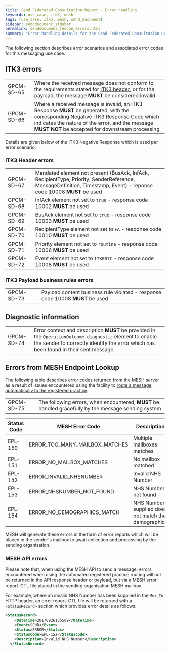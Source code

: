 ```yaml
---
title: Send Federated Consultation Report - Error handling
keywords: use_case, itk3, mesh
tags: [use_case, itk3, mesh, send_document]
sidebar: senddocument_sidebar
permalink: senddocument_fedcon_errors.html
summary: "Error handling details for the Send Federated Consultation Report use case"
---
```


The following section describes error scenarios and associated error codes for this messaging use case.

## ITK3 errors ##

<table class="requirement-box">
  <tr>
    <td>GPCM-SD-65</td>
    <td>Where the received message does not conform to the requirements stated for <a href="senddocument_fedcon_itk3.html">ITK3 header</a>, or for the payload, the message <b>MUST</b> be considered invalid</td>
  </tr>
  <tr>
    <td>GPCM-SD-66</td>
    <td>Where a received message is invalid, an ITK3 Response <b>MUST</b> be generated, with the corresponding Negative ITK3 Response Code which indicates the nature of the error, and the message <b>MUST NOT</b> be accepted for downstream processing</td>
  </tr>
</table>

Details are given below of the ITK3 Negative Response which is used per error scenario:

### ITK3 Header errors ### 

<table class="requirement-box">
  <tr>
    <td>GPCM-SD-67</td>
    <td>Mandated element not present (BusAck, InfAck, RecipientType, Priority, SenderReference, MessageDefinition, Timestamp, Event) - reponse code 10008 <b>MUST</b> be used</td>
  </tr>
  <tr>
    <td>GPCM-SD-68</td>
    <td>InfAck element not set to <code>true</code> - response code 10002 <b>MUST</b> be used</td>
  </tr>
  <tr>
    <td>GPCM-SD-69</td>
    <td>BusAck element not set to <code>true</code> - response code 10003 <b>MUST</b> be used</td>
  </tr>
  <tr>
    <td>GPCM-SD-70</td>
    <td>RecipientType element not set to <code>FA</code> - response code 10010 <b>MUST</b> be used</td>
  </tr>
  <tr>
    <td>GPCM-SD-71</td>
    <td>Priority element not set to <code>routine</code> - response code 10006 <b>MUST</b> be used</td>
  </tr>
  <tr>
    <td>GPCM-SD-72</td>
    <td>Event element not set to <code>ITK007C</code> - response code 10008 <b>MUST</b> be used</td>
  </tr>
</table>


### ITK3 Payload business rules errors ###

<table class="requirement-box">
  <tr>
    <td>GPCM-SD-73</td>
    <td>Payload content business rule violated - response code 10008 <b>MUST</b> be used</td>
  </tr>
</table>

## Diagnostic information ##

<table class="requirement-box">
  <tr>
    <td>GPCM-SD-74</td>
    <td>Error context and description <b>MUST</b> be provided in the <code>OperationOutcome.diagnostic</code> element to enable the sender to correctly identify the error which has been found in their sent message.</td>
  </tr>
</table>

## Errors from MESH Endpoint Lookup ##

The following table describes error codes returned from the MESH server as a result of issues encountered using the facility to [route a message automatically to the registered practice](integration_mesh.html#message-routing-to-registered-practice). 

<table class="requirement-box">
  <tr>
    <td>GPCM-SD-75</td>
    <td>The following errors, when encountered, <b>MUST</b> be handled gracefully by the message sending system</td>
  </tr>
</table>

| Status Code | MESH Error Code | Description |
| ----------- | --------------- | ----------- |
| EPL-150 | ERROR_TOO_MANY_MAILBOX_MATCHES | Multiple mailboxes matches |
| EPL-151 | ERROR_NO_MAILBOX_MATCHES | No mailbox matched |
| EPL-152 | ERROR_INVALID_NHSNUMBER | Invalid NHS Number |
| EPL-153 | ERROR_NHSNUMBER_NOT_FOUND | NHS Number not found |
| EPL-154 | ERROR_NO_DEMOGRAPHICS_MATCH | NHS Number supplied does not match the demographics |


MESH will generate these errors in the form of error reports which will be placed in the sender's mailbox to await collection and processing by the sending organisation. 

### MESH API errors ###

Please note that, when using the MESH API to send a message, errors encountered when using the automated registered practice routing will not be returned in the API response header or payload, but via a MESH error report .CTL file placed in the sending organisation MESH mailbox.

For example, where an invalid NHS Number has been supplied in the `Mex_To` HTTP header, an error report .CTL file will be returned with a `<StatusRecord>` section which provides error details as follows:

```xml
<StatusRecord>
    <DateTime>20170926135509</DateTime>
    <Event>SEND</Event>
    <Status>ERROR</Status>
    <StatusCode>EPL-152</StatusCode>
    <Description>Invalid NHS Number</Description>
  </StatusRecord>
``` 
